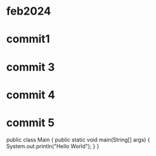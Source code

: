 # feb2024

# commit1

# commit 3
# commit 4
# commit 5

public class Main {
  public static void main(String[] args) {
    System.out.println("Hello World");
  }
}

